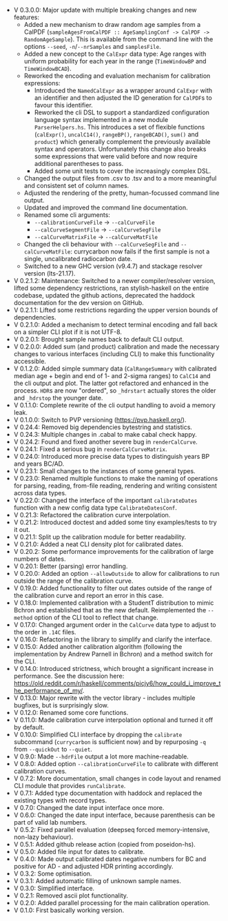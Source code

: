 - V 0.3.0.0: Major update with multiple breaking changes and new features:
	- Added a new mechanism to draw random age samples from a CalPDF (`sampleAgesFromCalPDF :: AgeSamplingConf -> CalPDF -> RandomAgeSample`). This is available from the command line with the options `--seed`, `-n`/`--nrSamples` and `samplesFile`.
	- Added a new concept to the `CalExpr` data type: Age ranges with uniform probability for each year in the range (`TimeWindowBP` and `TimeWindowBCAD`).
	- Reworked the encoding and evaluation mechanism for calibration expressions:
		- Introduced the `NamedCalExpr` as a wrapper around `CalExpr` with an identifier and then adjusted the ID generation for `CalPDF`s to favour this identifier.
		- Reworked the cli DSL to support a standardized configuration language syntax implemented in a new module `ParserHelpers.hs`. This introduces a set of flexible functions (`calExpr()`, `uncalC14()`, `rangeBP()`, `rangeBCAD()`, `sum()` and `product`) which generally complement the previously available syntax and operators. Unfortunately this change also breaks some expressions that were valid before and now require additional parentheses to pass.
		- Added some unit tests to cover the increasingly complex DSL.
	- Changed the output files from .csv to .tsv and to a more meaningful and consistent set of column names.
	- Adjusted the rendering of the pretty, human-focussed command line output.
	- Updated and improved the command line documentation.
	- Renamed some cli arguments:
		- `--calibrationCurveFile` -> `--calCurveFile`
		- `--calCurveSegmentFile` -> `--calCurveSegFile`
		- `--calCurveMatrixFile` -> `--calCurveMatFile`
	- Changed the cli behaviour with  `--calCurveSegFile` and `--calCurveMatFile`: currycarbon now fails if the first sample is not a single, uncalibrated radiocarbon date.
	- Switched to a new GHC version (v9.4.7) and stackage resolver version (lts-21.17).
- V 0.2.1.2: Maintenance: Switched to a newer compiler/resolver version, lifted some dependency restrictions, ran stylish-haskell on the entire codebase, updated the github actions, deprecated the haddock documentation for the dev version on GitHub.
- V 0.2.1.1: Lifted some restrictions regarding the upper version bounds of dependencies.
- V 0.2.1.0: Added a mechanism to detect terminal encoding and fall back on a simpler CLI plot if it is not UTF-8.
- V 0.2.0.1: Brought sample names back to default CLI output.
- V 0.2.0.0: Added sum (and product) calibration and made the necessary changes to various interfaces (including CLI) to make this functionality accessible.
- V 0.1.2.0: Added simple summary data (`CalRangeSummary` with calibrated median age + begin and end of 1- and 2-sigma ranges) to `CalC14` and the cli output and plot. The latter got refactored and enhanced in the process. `HDR`s are now "ordered", so `_hdrstart` actually stores the older and `_hdrstop` the younger date.
- V 0.1.1.0: Complete rewrite of the cli output handling to avoid a memory leak.
- V 0.1.0.0: Switch to PVP versioning (https://pvp.haskell.org/).
- V 0.24.4: Removed big dependencies bytestring and statistics.
- V 0.24.3: Multiple changes in .cabal to make cabal check happy.
- V 0.24.2: Found and fixed another severe bug in `renderCalCurve`.
- V 0.24.1: Fixed a serious bug in `renderCalCurveMatrix`.
- V 0.24.0: Introduced more precise data types to distinguish years BP and years BC/AD.
- V 0.23.1: Small changes to the instances of some general types.
- V 0.23.0: Renamed multiple functions to make the naming of operations for parsing, reading, from-file reading, rendering and writing consistent across data types.
- V 0.22.0: Changed the interface of the important `calibrateDates` function with a new config data type `CalibrateDatesConf`.
- V 0.21.3: Refactored the calibration curve interpolation.
- V 0.21.2: Introduced doctest and added some tiny examples/tests to try it out.
- V 0.21.1: Split up the calibration module for better readability.
- V 0.21.0: Added a neat CLI density plot for calibrated dates.
- V 0.20.2: Some performance improvements for the calibration of large numbers of dates.
- V 0.20.1: Better (parsing) error handling.
- V 0.20.0: Added an option `--allowOutside` to allow for calibrations to run outside the range of the calibration curve.
- V 0.19.0: Added functionality to filter out dates outside of the range of the calibration curve and report an error in this case.
- V 0.18.0: Implemented calibration with a StudentT distribution to mimic Bchron and established that as the new default. Reimplemented the `--method` option of the CLI tool to reflect that change.
- V 0.17.0: Changed argument order in the `CalCurve` data type to adjust to the order in `.14C` files.
- V 0.16.0: Refactoring in the library to simplify and clarify the interface.
- V 0.15.0: Added another calibration algorithm (following the implementation by Andrew Parnell in Bchron) and a method switch for the CLI.
- V 0.14.0: Introduced strictness, which brought a significant increase in performance. See the discussion here: https://old.reddit.com/r/haskell/comments/picjy6/how_could_i_improve_the_performance_of_my/.
- V 0.13.0: Major rewrite with the vector library - includes multiple bugfixes, but is surprisingly slow.
- V 0.12.0: Renamed some core functions.
- V 0.11.0: Made calibration curve interpolation optional and turned it off by default.
- V 0.10.0: Simplified CLI interface by dropping the `calibrate` subcommand (`currycarbon` is sufficient now) and by repurposing `-q` from `--quickOut` to `--quiet`.
- V 0.9.0: Made `--hdrFile` output a lot more machine-readable.
- V 0.8.0: Added option `--calibrationCurveFile` to calibrate with different calibration curves.
- V 0.7.2: More documentation, small changes in code layout and renamed CLI module that provides `runCalibrate`.
- V 0.7.1: Added type documentation with haddock and replaced the existing types with record types.
- V 0.7.0: Changed the date input interface once more.
- V 0.6.0: Changed the date input interface, because parenthesis can be part of valid lab numbers.
- V 0.5.2: Fixed parallel evaluation (deepseq forced memory-intensive, non-lazy behaviour).
- V 0.5.1: Added github release action (copied from poseidon-hs).
- V 0.5.0: Added file input for dates to calibrate.
- V 0.4.0: Made output calibrated dates negative numbers for BC and positive for AD - and adjusted HDR printing accordingly.
- V 0.3.2: Some optimisation.
- V 0.3.1: Added automatic filling of unknown sample names.
- V 0.3.0: Simplified interface.
- V 0.2.1: Removed ascii plot functionality.
- V 0.2.0: Added parallel processing for the main calibration operation.
- V 0.1.0: First basically working version.
